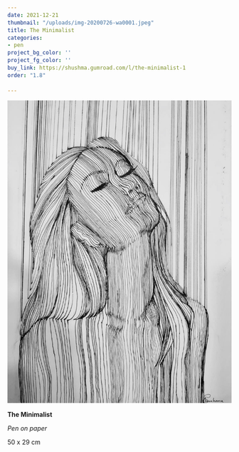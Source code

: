 ```yaml
---
date: 2021-12-21
thumbnail: "/uploads/img-20200726-wa0001.jpeg"
title: The Minimalist
categories:
- pen
project_bg_color: ''
project_fg_color: ''
buy_link: https://shushma.gumroad.com/l/the-minimalist-1
order: "1.8"

---
```

![](/uploads/img-20200726-wa0001.jpeg)

**The Minimalist**

_Pen on paper_

50 x 29 cm